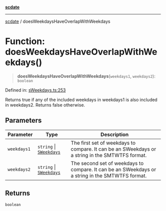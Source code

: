 [**scdate**](../README.md)

---

[scdate](../README.md) / doesWeekdaysHaveOverlapWithWeekdays

# Function: doesWeekdaysHaveOverlapWithWeekdays()

> **doesWeekdaysHaveOverlapWithWeekdays**(`weekdays1`, `weekdays2`): `boolean`

Defined in: [sWeekdays.ts:253](https://github.com/ericvera/scdate/blob/main/src/sWeekdays.ts#L253)

Returns true if any of the included weekdays in weekdays1 is also included in
weekdays2. Returns false otherwise.

## Parameters

| Parameter   | Type                                               | Description                                                                                      |
| ----------- | -------------------------------------------------- | ------------------------------------------------------------------------------------------------ |
| `weekdays1` | `string` \| [`SWeekdays`](../classes/SWeekdays.md) | The first set of weekdays to compare. It can be an SWeekdays or a string in the SMTWTFS format.  |
| `weekdays2` | `string` \| [`SWeekdays`](../classes/SWeekdays.md) | The second set of weekdays to compare. It can be an SWeekdays or a string in the SMTWTFS format. |

## Returns

`boolean`
